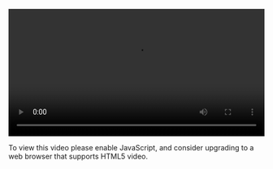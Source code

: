 <video controls="" style="width: 100%; display: block;"><source src="http://o86bpj665.bkt.clouddn.com/happypeter-js-kingdom/8-web-hosting.mp4" type="video/mp4"><p>To view this video please enable JavaScript, and consider upgrading to a web browser that supports HTML5 video.</p></video>
